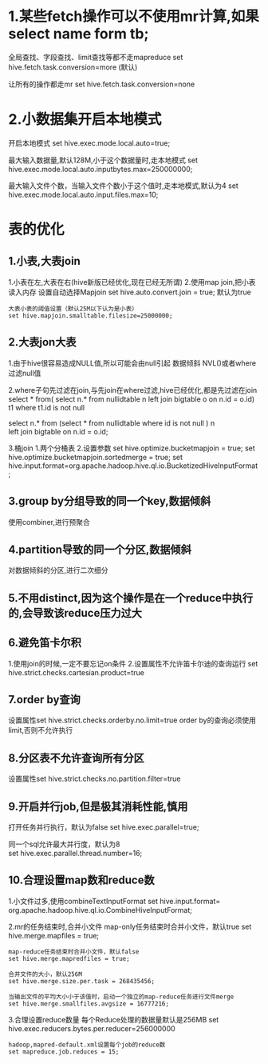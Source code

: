 # 1.某些fetch操作可以不使用mr计算,如果select name form tb;
全局查找、字段查找、limit查找等都不走mapreduce
set hive.fetch.task.conversion=more (默认)

让所有的操作都走mr
set hive.fetch.task.conversion=none 

# 2.小数据集开启本地模式
开启本地模式
set hive.exec.mode.local.auto=true;

最大输入数据量,默认128M,小于这个数据量时,走本地模式
set hive.exec.mode.local.auto.inputbytes.max=250000000;

最大输入文件个数，当输入文件个数小于这个值时,走本地模式,默认为4
set hive.exec.mode.local.auto.input.files.max=10;

# 表的优化
## 1.小表,大表join
1.小表在左,大表在右(hive新版已经优化,现在已经无所谓)
2.使用map join,把小表读入内存
    设置自动选择Mapjoin
    set hive.auto.convert.join = true; 默认为true

    大表小表的阈值设置（默认25M以下认为是小表）
    set hive.mapjoin.smalltable.filesize=25000000;

## 2.大表jon大表
1.由于hive很容易造成NULL值,所以可能会由null引起 数据倾斜
NVL()或者where过滤null值

2.where子句先过滤在join,与先join在where过滤,hive已经优化,都是先过滤在join
select 
*
from(
select n.* from nullidtable n
left join bigtable o on n.id = o.id)
t1
where t1.id is not null


select n.* 
from (select * from nullidtable where id is not null ) n  
left join bigtable 
on n.id = o.id;

3.桶join
    1.两个分桶表
    2.设置参数
    set hive.optimize.bucketmapjoin = true;
    set hive.optimize.bucketmapjoin.sortedmerge = true;
    set hive.input.format=org.apache.hadoop.hive.ql.io.BucketizedHiveInputFormat;



## 3.group by分组导致的同一个key,数据倾斜
使用combiner,进行预聚合

## 4.partition导致的同一个分区,数据倾斜
对数据倾斜的分区,进行二次细分

## 5.不用distinct,因为这个操作是在一个reduce中执行的,会导致该reduce压力过大

## 6.避免笛卡尔积
 1.使用join的时候,一定不要忘记on条件
 2.设置属性不允许笛卡尔迪的查询运行
 set hive.strict.checks.cartesian.product=true

## 7.order by查询
设置属性set hive.strict.checks.orderby.no.limit=true
order by的查询必须使用limit,否则不允许执行

## 8.分区表不允许查询所有分区
设置属性set hive.strict.checks.no.partition.filter=true

## 9.开启并行job,但是极其消耗性能,慎用
打开任务并行执行，默认为false
set hive.exec.parallel=true;

同一个sql允许最大并行度，默认为8       
set hive.exec.parallel.thread.number=16;

## 10.合理设置map数和reduce数
1.小文件过多,使用combineTextInputFormat
set hive.input.format= org.apache.hadoop.hive.ql.io.CombineHiveInputFormat;

2.mr的任务结束时,合并小文件
    map-only任务结束时合并小文件，默认true
    set hive.merge.mapfiles = true;

    map-reduce任务结束时合并小文件，默认false
    set hive.merge.mapredfiles = true;

    合并文件的大小，默认256M
    set hive.merge.size.per.task = 268435456;

    当输出文件的平均大小小于该值时，启动一个独立的map-reduce任务进行文件merge
    set hive.merge.smallfiles.avgsize = 16777216;

3.合理设置reduce数量
    每个Reduce处理的数据量默认是256MB
    set hive.exec.reducers.bytes.per.reducer=256000000 

    hadoop,mapred-default.xml设置每个job的reduce数
    set mapreduce.job.reduces = 15;   






